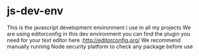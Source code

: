 # js-dev-env
This is the javascript development environment i use in all my projects
We are using editorconfig in this dev environment you can find the plugin you need for your text editor here :http://editorconfig.org/
We recommend manually running Node security platform to check any package before use
